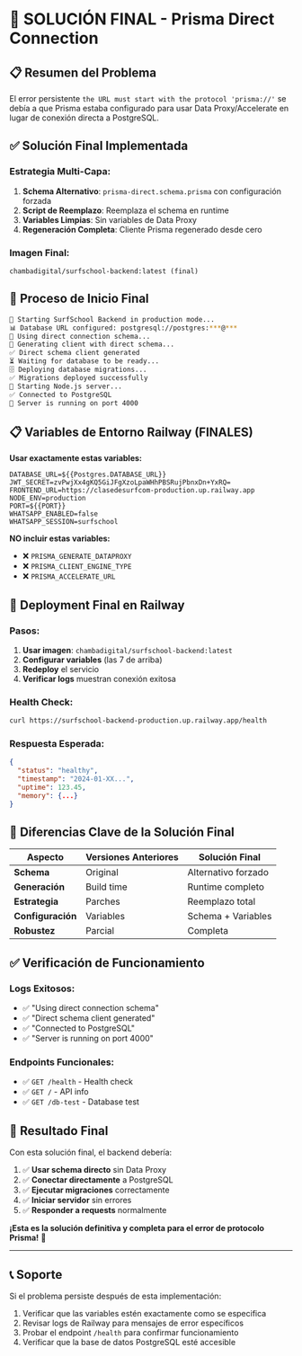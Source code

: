 # 🎯 SOLUCIÓN FINAL - Prisma Direct Connection

## 📋 Resumen del Problema

El error persistente `the URL must start with the protocol 'prisma://'` se debía a que Prisma estaba configurado para usar Data Proxy/Accelerate en lugar de conexión directa a PostgreSQL.

## ✅ Solución Final Implementada

### Estrategia Multi-Capa:

1. **Schema Alternativo**: `prisma-direct.schema.prisma` con configuración forzada
2. **Script de Reemplazo**: Reemplaza el schema en runtime
3. **Variables Limpias**: Sin variables de Data Proxy
4. **Regeneración Completa**: Cliente Prisma regenerado desde cero

### Imagen Final:
```
chambadigital/surfschool-backend:latest (final)
```

## 🔧 Proceso de Inicio Final

```bash
🚀 Starting SurfSchool Backend in production mode...
📊 Database URL configured: postgresql://postgres:***@***
🔧 Using direct connection schema...
🔧 Generating client with direct schema...
✅ Direct schema client generated
⏳ Waiting for database to be ready...
🗄️ Deploying database migrations...
✅ Migrations deployed successfully
🌟 Starting Node.js server...
✅ Connected to PostgreSQL
🚀 Server is running on port 4000
```

## 📋 Variables de Entorno Railway (FINALES)

**Usar exactamente estas variables:**

```env
DATABASE_URL=${{Postgres.DATABASE_URL}}
JWT_SECRET=zvPwjXx4gKQ5GiJFgXzoLpaWHhPBSRujPbnxDn+YxRQ=
FRONTEND_URL=https://clasedesurfcom-production.up.railway.app
NODE_ENV=production
PORT=${{PORT}}
WHATSAPP_ENABLED=false
WHATSAPP_SESSION=surfschool
```

**NO incluir estas variables:**
- ❌ `PRISMA_GENERATE_DATAPROXY`
- ❌ `PRISMA_CLIENT_ENGINE_TYPE`
- ❌ `PRISMA_ACCELERATE_URL`

## 🚀 Deployment Final en Railway

### Pasos:

1. **Usar imagen**: `chambadigital/surfschool-backend:latest`
2. **Configurar variables** (las 7 de arriba)
3. **Redeploy** el servicio
4. **Verificar logs** muestran conexión exitosa

### Health Check:
```bash
curl https://surfschool-backend-production.up.railway.app/health
```

### Respuesta Esperada:
```json
{
  "status": "healthy",
  "timestamp": "2024-01-XX...",
  "uptime": 123.45,
  "memory": {...}
}
```

## 🎯 Diferencias Clave de la Solución Final

| Aspecto | Versiones Anteriores | Solución Final |
|---------|---------------------|----------------|
| **Schema** | Original | Alternativo forzado |
| **Generación** | Build time | Runtime completo |
| **Estrategia** | Parches | Reemplazo total |
| **Configuración** | Variables | Schema + Variables |
| **Robustez** | Parcial | Completa |

## ✅ Verificación de Funcionamiento

### Logs Exitosos:
- ✅ "Using direct connection schema"
- ✅ "Direct schema client generated"
- ✅ "Connected to PostgreSQL"
- ✅ "Server is running on port 4000"

### Endpoints Funcionales:
- ✅ `GET /health` - Health check
- ✅ `GET /` - API info
- ✅ `GET /db-test` - Database test

## 🎉 Resultado Final

Con esta solución final, el backend debería:

1. ✅ **Usar schema directo** sin Data Proxy
2. ✅ **Conectar directamente** a PostgreSQL
3. ✅ **Ejecutar migraciones** correctamente
4. ✅ **Iniciar servidor** sin errores
5. ✅ **Responder a requests** normalmente

**¡Esta es la solución definitiva y completa para el error de protocolo Prisma!** 🎯

---

## 📞 Soporte

Si el problema persiste después de esta implementación:
1. Verificar que las variables estén exactamente como se especifica
2. Revisar logs de Railway para mensajes de error específicos
3. Probar el endpoint `/health` para confirmar funcionamiento
4. Verificar que la base de datos PostgreSQL esté accesible